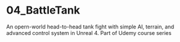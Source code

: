 # 04_BattleTank
An opern-world head-to-head tank fight with simple AI, terrain, and advanced control system in Unreal 4.
Part of Udemy course series
